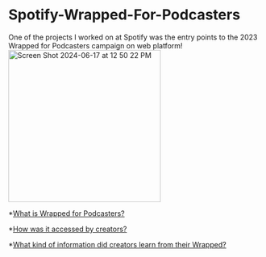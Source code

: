 # Spotify-Wrapped-For-Podcasters
One of the projects I worked on at Spotify was the entry points to the 2023 Wrapped for Podcasters campaign on web platform!
<img width="302" alt="Screen Shot 2024-06-17 at 12 50 22 PM" src="https://github.com/ehalper/Spotify-Wrapped-For-Podcasters/assets/71235972/26d6a319-edc4-40fc-99b3-4c8f1daba1ea">

*[What is Wrapped for Podcasters?](https://pr-newsroom-wp.appspot.com/2023-11-29/wrapped-for-podcasters-creators-fans/)

*[How was it accessed by creators?](https://www.facebook.com/reel/316783234612338)

*[What kind of information did creators learn from their Wrapped?](https://podcasters.spotify.com/resources/news/wrapped-podcasters-2023)
